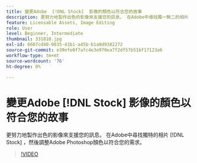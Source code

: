 ```yaml
---
title: 變更Adobe  [!DNL Stock]  影像的顏色以符合您的故事
description: 更努力地製作出色的影像來支援您的訊息。 在Adobe中尋找獨一無二的相片  [!DNL Stock]  ，然後調整Adobe Photoshop顏色以符合您的需求
feature: Licensable Assets, Image Editing
role: User
level: Beginner, Intermediate
thumbnail: 331810.jpg
exl-id: 6607cd40-0035-41b1-a45b-b1a9d9382272
source-git-commit: e39efe0f7afc4e3e970ea7f2df57b51bf17123a6
workflow-type: tm+mt
source-wordcount: '76'
ht-degree: 0%

---
```


# 變更Adobe [!DNL Stock] 影像的顏色以符合您的故事

更努力地製作出色的影像來支援您的訊息。 在Adobe中尋找獨特的相片 [!DNL Stock] ，然後調整Adobe Photoshop顏色以符合您的需求。

>[!VIDEO](https://video.tv.adobe.com/v/331810?hidetitle=true)
